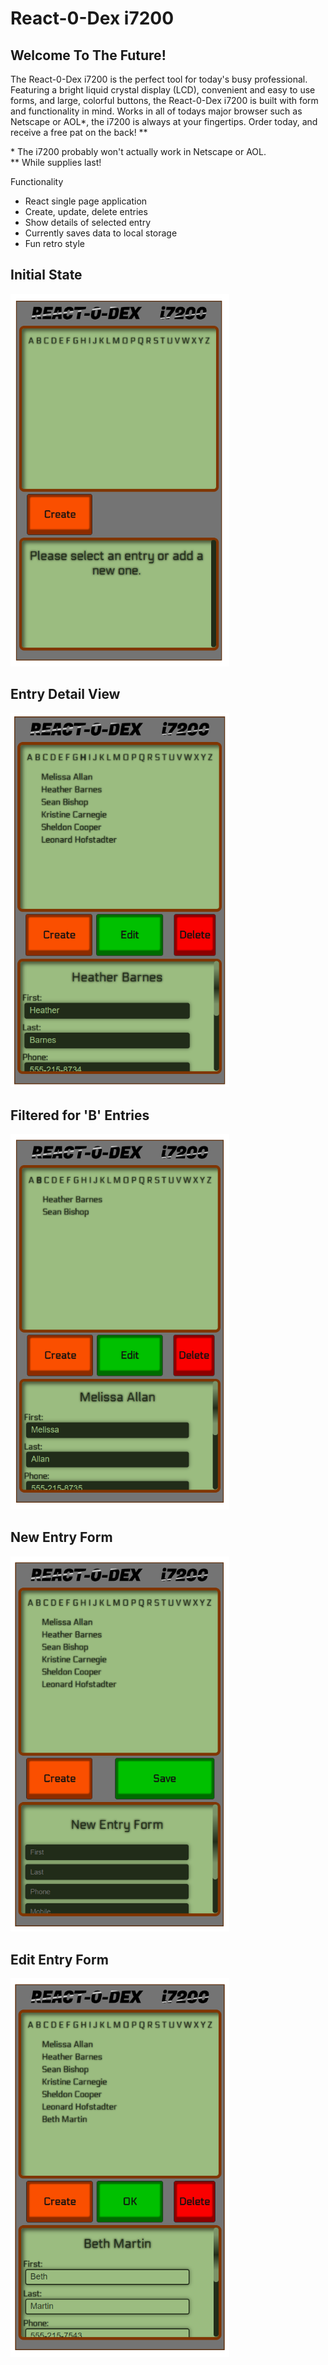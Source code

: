# React-0-Dex i7200

<h2>Welcome To The Future!</h2>
The React-0-Dex i7200 is the perfect tool for today's busy professional. Featuring a bright liquid crystal display (LCD), convenient and easy to use forms, and large, colorful buttons, the React-0-Dex i7200 is built with form and functionality in mind. Works in all of todays major browser such as Netscape or AOL&ast;, the i7200 is always at your fingertips. Order today, and receive a free pat on the back! &ast;&ast;<br />

&ast; The i7200 probably won't actually work in Netscape or AOL. <br />
&ast;&ast; While supplies last!

Functionality
- React single page application
- Create, update, delete entries
- Show details of selected entry
- Currently saves data to local storage
- Fun retro style

<h2>Initial State</h2>
<img src="https://raw.githubusercontent.com/Pixelsavvy72/react-o-dex-7200/master/public/assets/screenshots/ReactODexEntry.png" width="350">
<h2>Entry Detail View</h2>
<img src="https://raw.githubusercontent.com/Pixelsavvy72/react-o-dex-7200/master/public/assets/screenshots/ReactODexDetail.png" width="350">
<h2>Filtered for 'B' Entries</h2>
<img src="https://raw.githubusercontent.com/Pixelsavvy72/react-o-dex-7200/master/public/assets/screenshots/ReactODexFiltered.png" width="350">
<h2>New Entry Form</h2>
<img src="https://raw.githubusercontent.com/Pixelsavvy72/react-o-dex-7200/master/public/assets/screenshots/ReactODexNew.png" width="350">
<h2>Edit Entry Form</h2>
<img src="https://raw.githubusercontent.com/Pixelsavvy72/react-o-dex-7200/master/public/assets/screenshots/ReacODexEdit.png" width="350">
